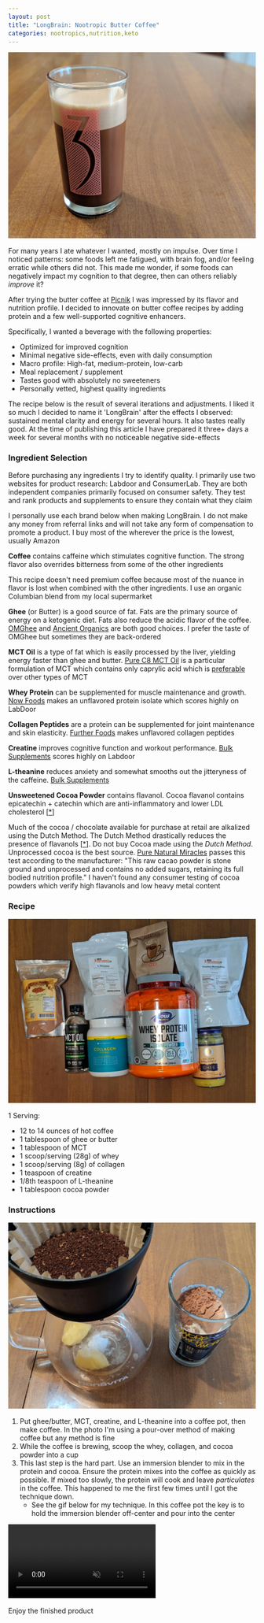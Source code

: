 ```yaml
---
layout: post
title: "LongBrain: Nootropic Butter Coffee"
categories: nootropics,nutrition,keto
---
```


![finished-product](/assets/longbrain/finished-product-min.jpg)

For many years I ate whatever I wanted, mostly on impulse. Over time I noticed patterns: some foods left me fatigued, with brain fog, and/or feeling erratic while others did not. This made me wonder, if some foods can negatively impact my cognition to that degree, then can others reliably *improve* it?

After trying the butter coffee at [Picnik](https://picnikaustin.com/blogs/journal/butter-coffee) I was impressed by its flavor and nutrition profile. I decided to innovate on butter coffee recipes by adding protein and a few well-supported cognitive enhancers.

Specifically, I wanted a beverage with the following properties:

* Optimized for improved cognition
* Minimal negative side-effects, even with daily consumption
* Macro profile: High-fat, medium-protein, low-carb
* Meal replacement / supplement
* Tastes good with absolutely no sweeteners
* Personally vetted, highest quality ingredients

The recipe below is the result of several iterations and adjustments. I liked it so much I decided to name it 'LongBrain' after the effects I observed: sustained mental clarity and energy for several hours. It also tastes really good. At the time of publishing this article I have prepared it three+ days a week for several months with no noticeable negative side-effects

### Ingredient Selection

Before purchasing any ingredients I try to identify quality. I primarily use two websites for product research: Labdoor and ConsumerLab. They are both independent companies primarily focused on consumer safety. They test and rank products and supplements to ensure they contain what they claim

I personally use each brand below when making LongBrain. I do not make any money from referral links and will not take any form of compensation to promote a product. I buy most of the wherever the price is the lowest, usually Amazon

**Coffee** contains caffeine which stimulates cognitive function. The strong flavor also overrides bitterness from some of the other ingredients

This recipe doesn't need premium coffee because most of the nuance in flavor is lost when combined with the other ingredients. I use an organic Columbian blend from my local supermarket

**Ghee** (or Butter) is a good source of fat. Fats are the primary source of energy on a ketogenic diet. Fats also reduce the acidic flavor of the coffee. [OMGhee](https://omghee.com/) and [Ancient Organics](https://www.ancientorganics.com/) are both good choices. I prefer the taste of OMGhee but sometimes they are back-ordered

**MCT Oil** is a type of fat which is easily processed by the liver, yielding energy faster than ghee and butter. [Pure C8 MCT Oil](https://shop.ketosource.co/products/pure-c8-mct-oil) is a particular formulation of MCT which contains only caprylic acid which is [preferable](https://ketosource.co/caprylic-acid-c8/) over other types of MCT

**Whey Protein** can be supplemented for muscle maintenance and growth. [Now Foods](https://www.nowfoods.com/sports-nutrition/whey-protein-isolate-unflavored-powder) makes an unflavored protein isolate which scores highly on LabDoor

**Collagen Peptides** are a protein can be supplemented for joint maintenance and skin elasticity. [Further Foods](https://shop.furtherfood.com/products/collagen-peptides-protein-powder) makes unflavored collagen peptides

**Creatine** improves cognitive function and workout performance. [Bulk Supplements](https://www.bulksupplements.com/creatine-monohydrate.html) scores highly on Labdoor

**L-theanine** reduces anxiety and somewhat smooths out the jitteryness of the caffeine. [Bulk Supplements](https://www.bulksupplements.com/l-theanine.html)

**Unsweetened Cocoa Powder** contains flavanol. Cocoa flavanol contains epicatechin + catechin which are anti-inflammatory and lower LDL cholesterol [[*](https://onlinelibrary.wiley.com/doi/full/10.1111/jch.12715)]

Much of the cocoa / chocolate available for purchase at retail are alkalized using the Dutch Method.  The Dutch Method drastically reduces the presence of flavanols [[*](https://www.ncbi.nlm.nih.gov/pubmed/18710243)].  Do not buy Cocoa made using the _Dutch Method_. Unprocessed cocoa is the best source. [Pure Natural Miracles](https://www.purenaturalmiracles.com/products/pure-natural-miracles-cacao-powder-raw-and-organic) passes this test according to the manufacturer: "This raw cacao powder is stone ground and unprocessed and contains no added sugars, retaining its full bodied nutrition profile." I haven't found any consumer testing of cocoa powders which verify high flavanols and low heavy metal content

### Recipe

![ingredients](/assets/longbrain/all-the-ingredients-min.jpg)

1 Serving:

* 12 to 14 ounces of hot coffee
* 1 tablespoon of ghee or butter
* 1 tablespoon of MCT
* 1 scoop/serving (28g) of whey
* 1 scoop/serving (8g) of collagen
* 1 teaspoon of creatine
* 1/8th teaspoon of L-theanine
* 1 tablespoon cocoa powder

### Instructions

![ready-to-go](/assets/longbrain/ready-to-go-min.jpg)

1. Put ghee/butter, MCT, creatine, and L-theanine into a coffee pot, then make coffee. In the photo I'm using a pour-over method of making coffee but any method is fine
2. While the coffee is brewing, scoop the whey, collagen, and cocoa powder into a cup
3. This last step is the hard part. Use an immersion blender to mix in the protein and cocoa. Ensure the protein mixes into the coffee as quickly as possible. If mixed too slowly, the protein will cook and leave *particulates* in the coffee. This happened to me the first few times until I got the technique down.
   * See the gif below for my technique. In this coffee pot the key is to hold the immersion blender off-center and pour into the center

<video autoplay loop muted playsinline>
  <source src="/assets/longbrain/technique-min-video.mp4" type="video/mp4">
</video>

Enjoy the finished product
